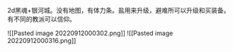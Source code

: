 2d黑魂+银河城。没有地图，有体力条。盐用来升级，避难所可以升级和买装备。有不同的教派可以信仰。


![[Pasted image 20220912000302.png]]
![[Pasted image 20220912000316.png]]